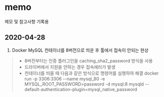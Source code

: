 # memo
메모 및 참고사항 기록용



## 2020-04-28
1. Docker MySQL 컨테이너를 8버전으로 띄운 후 툴에서 접속이 안되는 현상
> - 8버전부터는 인증 플러그인을 caching_sha2_password 방식을 사용
> - 드라이버에서 지원을 안하는 경우 접속에러가 발생
> - 컨테이너를 띄울 때 다음과 같은 방식으로 명령어를 실행하여 해결
> docker run -p 3306:3306 --name mysql_80 -e MYSQL_ROOT_PASSWORD=password -d mysql:8 mysqld --default-authentication-plugin=mysql_native_password
